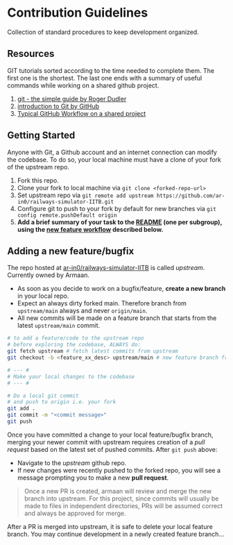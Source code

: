 # Contribution Guidelines
Collection of standard procedures to keep development organized.

## Resources
GIT tutorials sorted according to the time needed to complete them. The first one is the shortest. The last one ends with a summary of
useful commands while working on a shared github project.
1. [git - the simple guide by Roger Dudler](https://rogerdudler.github.io/git-guide/)  
2. [introduction to Git by GitHub](https://docs.github.com/en/get-started/git-basics/set-up-git)
3. [Typical GitHub Workflow on a shared project](https://neval8.wordpress.com/2013/07/07/en-typical-workflow-with-github-on-shared-project/)  

## Getting Started
Anyone with Git, a Github account and an internet connection can modify the codebase. To do so, your local machine must have a clone of your fork of the upstream repo. 
1. Fork this repo.  
2. Clone your fork to local machine via `git clone <forked-repo-url>`  
3. Set upstream repo via `git remote add upstream https://github.com/ar-in0/railways-simulator-IITB.git`  
4. Configure git to push to your fork by default for new branches via `git config remote.pushDefault origin`  
5. **Add a brief summary of your task to the [README](README.md) (one per subgroup), using the [new feature workflow](#adding-a-new-featurebugfix) described below.**

## Adding a new feature/bugfix
The repo hosted at [ar-in0/railways-simulator-IITB](https://github.com/ar-in0/railways-simulator-IITB) is called *upstream*. Currently owned by Armaan.
- As soon as you decide to work on a bugfix/feature, **create a new branch** in your local repo. 
- Expect an always dirty forked main. Therefore branch from `upstream/main` always and never `origin/main`.
- All new commits will be made on a feature branch that starts from the latest `upstream/main` commit.

```bash
# to add a feature/code to the upstream repo
# before exploring the codebase, ALWAYS do:
git fetch upstream # fetch latest commits from upstream
git checkout -b <feature_xx_desc> upstream/main # new feature branch from latest upstream/main

# --- #
# Make your local changes to the codebase
# --- #

# Do a local git commit
# and push to origin i.e. your fork
git add .
git commit -m "<commit message>"
git push
```

Once you have committed a change to your local feature/bugfix branch, 
merging your newer commit with upstream requires creation of a *pull request* based on the 
latest set of pushed commits. After `git push` above:
- Navigate to the *upstream* github repo.
- If new changes were recently pushed to the forked repo, 
you will see a message prompting you to make a new **pull request**.

> Once a new PR is created, armaan will review and merge the new branch into upstream. For this project, since commits will usually be made to
> files in independent directories, PRs will be assumed correct and always be approved for merge.

After a PR is merged into upstream, it is safe to delete your local feature branch. You may continue development in a newly created feature branch...
